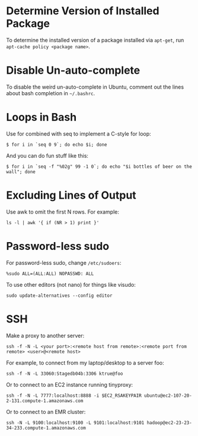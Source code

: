 Determine Version of Installed Package
====

To determine the installed version of a package installed via `apt-get`, run `apt-cache policy <package name>`.

Disable Un-auto-complete
====

To disable the weird un-auto-complete in Ubuntu, comment out the lines about bash completion in `~/.bashrc`.

Loops in Bash
====

Use for combined with seq to implement a C-style for loop:

    $ for i in `seq 0 9`; do echo $i; done

And you can do fun stuff like this:

    $ for i in `seq -f "%02g" 99 -1 0`; do echo "$i bottles of beer on the wall"; done

Excluding Lines of Output
====

Use awk to omit the first N rows. For example:

    ls -l | awk '{ if (NR > 1) print }'

Password-less sudo
====

For password-less sudo, change `/etc/sudoers`:

    %sudo ALL=(ALL:ALL) NOPASSWD: ALL 

To use other editors (not nano) for things like visudo:

    sudo update-alternatives --config editor 

SSH
====

Make a proxy to another server:

    ssh -f -N -L <your port>:<remote host from remote>:<remote port from remote> <user>@<remote host> 

For example, to connect from my laptop/desktop to a server foo:

    ssh -f -N -L 33060:Stagedb04b:3306 ktrue@foo 

Or to connect to an EC2 instance running tinyproxy:

    ssh -f -N -L 7777:localhost:8888 -i $EC2_RSAKEYPAIR ubuntu@ec2-107-20-2-131.compute-1.amazonaws.com 

Or to connect to an EMR cluster:

    ssh -N -L 9100:localhost:9100 -L 9101:localhost:9101 hadoop@ec2-23-23-34-233.compute-1.amazonaws.com
